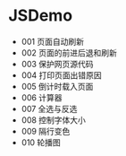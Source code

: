 # JSDemo
+ 001 页面自动刷新
+ 002 页面的前进后退和刷新
+ 003 保护网页源代码
+ 004 打印页面出错原因
+ 005 倒计时载入页面
+ 006 计算器
+ 007 全选与反选
+ 008 控制字体大小
+ 009 隔行变色
+ 010 轮播图

